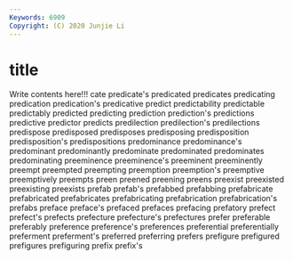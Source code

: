 ```yaml
---
Keywords: 6909
Copyright: (C) 2020 Junjie Li
---
```


# title

Write contents here!!!
cate 
predicate's 
predicated 
predicates 
predicating 
predication 
predication's
predicative 
predict 
predictability 
predictable 
predictably 
predicted 
predicting 
prediction 
prediction's 
predictions
predictive 
predictor 
predicts 
predilection 
predilection's 
predilections 
predispose 
predisposed 
predisposes 
predisposing
predisposition 
predisposition's 
predispositions 
predominance 
predominance's 
predominant 
predominantly 
predominate 
predominated 
predominates
predominating 
preeminence 
preeminence's 
preeminent 
preeminently 
preempt 
preempted 
preempting 
preemption 
preemption's
preemptive 
preemptively 
preempts 
preen 
preened 
preening 
preens 
preexist 
preexisted 
preexisting
preexists 
prefab 
prefab's 
prefabbed 
prefabbing 
prefabricate 
prefabricated 
prefabricates 
prefabricating 
prefabrication
prefabrication's 
prefabs 
preface 
preface's 
prefaced 
prefaces 
prefacing 
prefatory 
prefect 
prefect's
prefects 
prefecture 
prefecture's 
prefectures 
prefer 
preferable 
preferably 
preference 
preference's 
preferences
preferential 
preferentially 
preferment 
preferment's 
preferred 
preferring 
prefers 
prefigure 
prefigured 
prefigures
prefiguring 
prefix 
prefix's 
